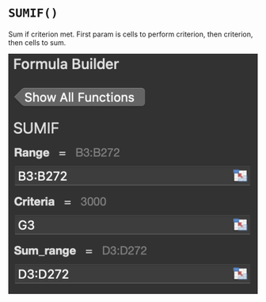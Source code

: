 # `SUMIF()`

Sum if criterion met. First param is cells to perform criterion, then criterion, then cells to sum.

![SUMIF Formula Builder](/assets/SUMIF_formula_builder.png)
